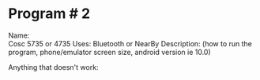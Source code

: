 # Program # 2
Name:  
Cosc 5735 or 4735
Uses: Bluetooth or NearBy
Description:  (how to run the program, phone/emulator screen size, android version ie 10.0)

Anything that doesn't work:


